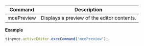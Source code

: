 
| Command    | Description                                |
| ---------- | ------------------------------------------ |
| mcePreview | Displays a preview of the editor contents. |

**Example**

```js
tinymce.activeEditor.execCommand('mcePreview');
```
